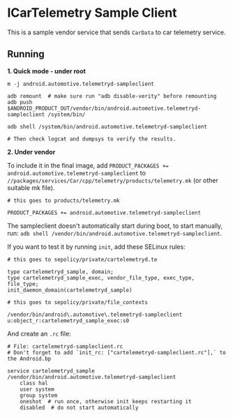 # ICarTelemetry Sample Client

This is a sample vendor service that sends `CarData` to car telemetry service.

## Running

**1. Quick mode - under root**

```
m -j android.automotive.telemetryd-sampleclient

adb remount  # make sure run "adb disable-verity" before remounting
adb push $ANDROID_PRODUCT_OUT/vendor/bin/android.automotive.telemetryd-sampleclient /system/bin/

adb shell /system/bin/android.automotive.telemetryd-sampleclient

# Then check logcat and dumpsys to verify the results.
```

**2. Under vendor**

To include it in the final image, add
`PRODUCT_PACKAGES += android.automotive.telemetryd-sampleclient` to
`//packages/services/Car/cpp/telemetry/products/telemetry.mk` (or other suitable mk file).

```
# this goes to products/telemetry.mk

PRODUCT_PACKAGES += android.automotive.telemetryd-sampleclient
```

The sampleclient doesn't automatically start during boot, to start manually, run:
`adb shell /vendor/bin/android.automotive.telemetryd-sampleclient`.

If you want to test it by running `init`, add these SELinux rules:

```
# this goes to sepolicy/private/cartelemetryd.te

type cartelemetryd_sample, domain;
type cartelemetryd_sample_exec, vendor_file_type, exec_type, file_type;
init_daemon_domain(cartelemetryd_sample)
```

```
# this goes to sepolicy/private/file_contexts

/vendor/bin/android\.automotive\.telemetryd-sampleclient  u:object_r:cartelemetryd_sample_exec:s0
```

And create an `.rc` file:

```
# File: cartelemetryd-sampleclient.rc
# Don't forget to add `init_rc: ["cartelemetryd-sampleclient.rc"],` to the Android.bp

service cartelemetryd_sample /vendor/bin/android.automotive.telemetryd-sampleclient
    class hal
    user system
    group system
    oneshot  # run once, otherwise init keeps restarting it
    disabled  # do not start automatically
```
